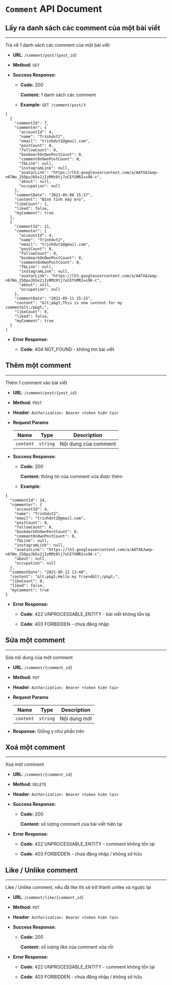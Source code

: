 # `Comment` API Document

## Lấy ra danh sách các comment của một bài viết

----
Trả về 1 danh sách các comment của một bài viết

* **URL**: `/comment/post/{post_id}`

* **Method:** `GET`

* **Success Response:**

    - **Code:** 200 
      
      **Content:** 1 danh sách các comment

    * **Example:** `GET /comment/post/3`
    
```json5
[
  {
    "commentId": 7,
    "commenter": {
      "accountId": 4,
      "name": "Trinhdvt2",
      "email": "trinhdvt2@gmail.com",
      "postCount": 0,
      "followCount": 0,
      "bookmarkOnOwnPostCount": 0,
      "commentOnOwnPostCount": 0,
      "fbLink": null,
      "instagramLink": null,
      "avatarLink": "https://lh3.googleusercontent.com/a/AATXAJwep-n67Wo_25OpuJb5x2jIzRMz8tj7uCEfGMR2=s96-c",
      "about": null,
      "occupation": null
    },
    "commentDate": "2021-05-06 15:27",
    "content": "Bình tĩnh mấy bro",
    "likeCount": 1,
    "liked": false,
    "myComment": true
  },
  {
    "commentId": 11,
    "commenter": {
      "accountId": 4,
      "name": "Trinhdvt2",
      "email": "trinhdvt2@gmail.com",
      "postCount": 0,
      "followCount": 0,
      "bookmarkOnOwnPostCount": 0,
      "commentOnOwnPostCount": 0,
      "fbLink": null,
      "instagramLink": null,
      "avatarLink": "https://lh3.googleusercontent.com/a/AATXAJwep-n67Wo_25OpuJb5x2jIzRMz8tj7uCEfGMR2=s96-c",
      "about": null,
      "occupation": null
    },
    "commentDate": "2021-05-11 15:23",
    "content": "&lt;p&gt;This is new content for my comment&lt;/p&gt;",
    "likeCount": 0,
    "liked": false,
    "myComment": true
  }
]
```

* **Error Response:**

    * **Code**: 404 NOT_FOUND - không tìm bài viết

## Thêm một comment

----
Thêm 1 comment vào bài viết

* **URL**: `/comment/post/{post_id}`

* **Method:** `POST`

* **Header**: `Authorization: Bearer <token hiện tại>`

* **Request Params**

  | Name                | Type       | Description            |
  | ----------          |:------:    | ------------           |
  | `content`           | `string`   | Nội dung của comment   |

* **Success Response:**

    * **Code:** 200 
      
      **Content:** thông tin của comment vừa được thêm
    
    * **Example**:
    
```json5
{
  "commentId": 14,
  "commenter": {
    "accountId": 4,
    "name": "Trinhdvt2",
    "email": "trinhdvt2@gmail.com",
    "postCount": 0,
    "followCount": 0,
    "bookmarkOnOwnPostCount": 0,
    "commentOnOwnPostCount": 0,
    "fbLink": null,
    "instagramLink": null,
    "avatarLink": "https://lh3.googleusercontent.com/a/AATXAJwep-n67Wo_25OpuJb5x2jIzRMz8tj7uCEfGMR2=s96-c",
    "about": null,
    "occupation": null
  },
  "commentDate": "2021-05-12 13:40",
  "content": "&lt;p&gt;Hello my friend&lt;/p&gt;",
  "likeCount": 0,
  "liked": false,
  "myComment": true
}
```
    
* **Error Response:**

    * **Code**: 422 UNPROCESSABLE_ENTITY - bài viết không tồn tại

    * **Code**: 403 FORBIDDEN - chưa đăng nhập
    
## Sửa một comment

----
Sửa nội dung của một comment

* **URL**: `/comment/{comment_id}`

* **Method:** `PUT`
  
* **Header**: `Authorization: Bearer <token hiện tại>`

* **Request Params**

  | Name        | Type       | Description                      |
  | ----------  |:------:    | ------------                     |
  | `content`   | `string`   | Nội dung mới                     |

* **Response:** Giống y như phần trên

## Xoá một comment

----
Xoá một comment

* **URL**: `/comment/{comment_id}`

* **Method:** `DELETE`

* **Header**: `Authorization: Bearer <token hiện tại>`

* **Success Response:**

    * **Code:** 200
      
      **Content:** số lượng comment của bài viết hiện tại

* **Error Response:**

    * **Code**: 422 UNPROCESSABLE_ENTITY - comment không tồn tại

    * **Code**: 403 FORBIDDEN - chưa đăng nhập / không sở hữu

## Like / Unlike comment

----
Like / Unlike comment, nếu đã like thì sẽ trở thành unlike và ngược lại

* **URL**: `/comment/like/{comment_id}`

* **Method:** `PUT`

* **Header**: `Authorization: Bearer <token hiện tại>`

* **Success Response:**

    * **Code:** 200

      **Content:** số lượng like của comment vừa rồi

* **Error Response:**

    * **Code**: 422 UNPROCESSABLE_ENTITY - comment không tồn tại

    * **Code**: 403 FORBIDDEN - chưa đăng nhập / không sở hữu